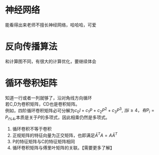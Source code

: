 <!--
 * @Author: your name
 * @Date: 2020-07-02 12:05:00
 * @LastEditTime: 2020-07-02 13:12:58
 * @LastEditors: Please set LastEditors
 * @Description: In User Settings Edit
--> 
# 神经网络
能看得出来老师不擅长神经网络，哈哈哈，可爱
# 反向传播算法
和计算图不同，有很大的计算优化，要继续体会
# 循环卷积矩阵
知道一行或者一列就够了，沿对角线方向循环  
若C,D为卷积矩阵，CD也是卷积矩阵。  
例如，四阶循环卷积矩阵必可分解为$c_0I+c_1P+c_2P^2+c_3P^3,当i\ge 4，有P_i=P_{i\%4}$,本质是关于$P$的多项式，因此相乘仍然是多项式。  
1. 循环卷积不等于卷积
2. 正规矩阵的特征向量为正交矩阵，也即满足$\bar{A}^TA=A\bar{A}^T$
3. P的特征矩阵与C的特征矩阵相同
4. 循环卷积矩阵与傅里叶矩阵的关联。【需要更多了解】

